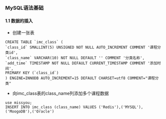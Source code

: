 ### MySQL语法基础

#### 1.1  数据的插入

* 创建一张表

```mssql
CREATE TABLE `imc_class` (
`class_id` SMALLINT(5) UNSIGNED NOT NULL AUTO_INCREMENT COMMENT '课程分类id',
`class_name` VARCHAR(10) NOT NULL DEFAULT '' COMMENT '分类名称',
`add_time` TIMESTAMP NOT NULL DEFAULT CURRENT_TIMESTAMP COMMENT '添加时间',
PRIMARY KEY (`class_id`)
) ENGINE=INNODB AUTO_INCREMENT=15 DEFAULT CHARSET=utf8 COMMENT="课程分类"

```

* 向imc_class表的class_name列添加多个课程数据

```mysql
use missyou;
INSERT INTO imc_class (class_name) VALUES ('Redis'),('MYSQL'),('MoogoDB'),('Oracle')
```





